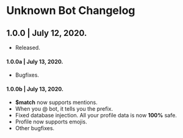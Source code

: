 # Unknown Bot Changelog
## 1.0.0 | July 12, 2020.
- Released.
#### 1.0.0a | July 13, 2020.
- Bugfixes.
#### 1.0.0b | July 13, 2020.
- **$match** now supports mentions.
- When you @ bot, it tells you the prefix.
- Fixed database injection. All your profile data is now **100%** safe.
- Profile now supports emojis.
- Other bugfixes.
